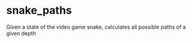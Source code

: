 # snake_paths
Given a state of the video game snake, calculates all possible paths of a given depth 
